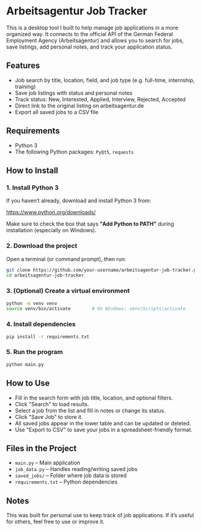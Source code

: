 # Arbeitsagentur Job Tracker

This is a desktop tool I built to help manage job applications in a more organized way. It connects to the official API of the German Federal Employment Agency (Arbeitsagentur) and allows you to search for jobs, save listings, add personal notes, and track your application status.

## Features

- Job search by title, location, field, and job type (e.g. full-time, internship, training)
- Save job listings with status and personal notes
- Track status: New, Interested, Applied, Interview, Rejected, Accepted
- Direct link to the original listing on arbeitsagentur.de
- Export all saved jobs to a CSV file

## Requirements

- Python 3
- The following Python packages: `PyQt5`, `requests`

## How to Install

### 1. Install Python 3

If you haven’t already, download and install Python 3 from:

https://www.python.org/downloads/

Make sure to check the box that says **"Add Python to PATH"** during installation (especially on Windows).

### 2. Download the project

Open a terminal (or command prompt), then run:

```bash
git clone https://github.com/your-username/arbeitsagentur-job-tracker.git
cd arbeitsagentur-job-tracker
```

### 3. (Optional) Create a virtual environment

```bash
python -m venv venv
source venv/bin/activate        # On Windows: venv\Scripts\activate
```

### 4. Install dependencies

```bash
pip install -r requirements.txt
```

### 5. Run the program

```bash
python main.py
```

## How to Use

- Fill in the search form with job title, location, and optional filters.
- Click "Search" to load results.
- Select a job from the list and fill in notes or change its status.
- Click "Save Job" to store it.
- All saved jobs appear in the lower table and can be updated or deleted.
- Use "Export to CSV" to save your jobs in a spreadsheet-friendly format.

## Files in the Project

- `main.py` – Main application
- `job_data.py` – Handles reading/writing saved jobs
- `saved_jobs/` – Folder where job data is stored
- `requirements.txt` – Python dependencies

## Notes

This was built for personal use to keep track of job applications. If it’s useful for others, feel free to use or improve it.
